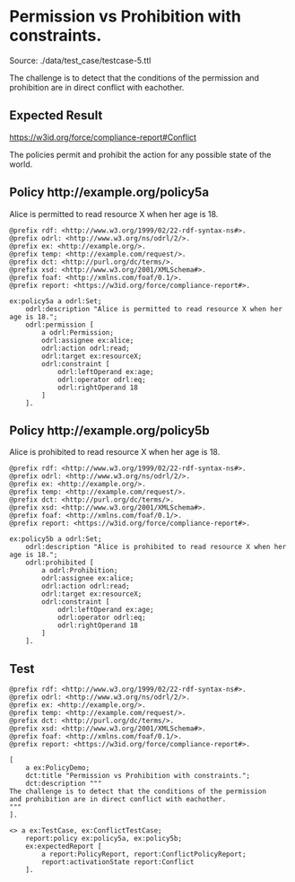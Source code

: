 # Permission vs Prohibition with constraints.
Source: ./data/test_case/testcase-5.ttl

 The challenge is to detect that the conditions of the permission and prohibition are in direct conflict with eachother. 


## Expected Result 

https://w3id.org/force/compliance-report#Conflict

The policies permit and prohibit the action for any possible state of the world.

<h2>Policy <span>http://example.org/policy5a</span></h2>

Alice is permitted to read resource X when her age is 18.

```
@prefix rdf: <http://www.w3.org/1999/02/22-rdf-syntax-ns#>.
@prefix odrl: <http://www.w3.org/ns/odrl/2/>.
@prefix ex: <http://example.org/>.
@prefix temp: <http://example.com/request/>.
@prefix dct: <http://purl.org/dc/terms/>.
@prefix xsd: <http://www.w3.org/2001/XMLSchema#>.
@prefix foaf: <http://xmlns.com/foaf/0.1/>.
@prefix report: <https://w3id.org/force/compliance-report#>.

ex:policy5a a odrl:Set;
    odrl:description "Alice is permitted to read resource X when her age is 18.";
    odrl:permission [
        a odrl:Permission;
        odrl:assignee ex:alice;
        odrl:action odrl:read;
        odrl:target ex:resourceX;
        odrl:constraint [
            odrl:leftOperand ex:age;
            odrl:operator odrl:eq;
            odrl:rightOperand 18
        ]
    ].
```

<h2>Policy <span>http://example.org/policy5b</span></h2>

Alice is prohibited to read resource X when her age is 18.

```
@prefix rdf: <http://www.w3.org/1999/02/22-rdf-syntax-ns#>.
@prefix odrl: <http://www.w3.org/ns/odrl/2/>.
@prefix ex: <http://example.org/>.
@prefix temp: <http://example.com/request/>.
@prefix dct: <http://purl.org/dc/terms/>.
@prefix xsd: <http://www.w3.org/2001/XMLSchema#>.
@prefix foaf: <http://xmlns.com/foaf/0.1/>.
@prefix report: <https://w3id.org/force/compliance-report#>.

ex:policy5b a odrl:Set;
    odrl:description "Alice is prohibited to read resource X when her age is 18.";
    odrl:prohibited [
        a odrl:Prohibition;
        odrl:assignee ex:alice;
        odrl:action odrl:read;
        odrl:target ex:resourceX;
        odrl:constraint [
            odrl:leftOperand ex:age;
            odrl:operator odrl:eq;
            odrl:rightOperand 18
        ]
    ].

```

## Test

```
@prefix rdf: <http://www.w3.org/1999/02/22-rdf-syntax-ns#>.
@prefix odrl: <http://www.w3.org/ns/odrl/2/>.
@prefix ex: <http://example.org/>.
@prefix temp: <http://example.com/request/>.
@prefix dct: <http://purl.org/dc/terms/>.
@prefix xsd: <http://www.w3.org/2001/XMLSchema#>.
@prefix foaf: <http://xmlns.com/foaf/0.1/>.
@prefix report: <https://w3id.org/force/compliance-report#>.

[
    a ex:PolicyDemo;
    dct:title "Permission vs Prohibition with constraints.";
    dct:description """
The challenge is to detect that the conditions of the permission
and prohibition are in direct conflict with eachother.
"""
].
    
<> a ex:TestCase, ex:ConflictTestCase;
    report:policy ex:policy5a, ex:policy5b;
    ex:expectedReport [
        a report:PolicyReport, report:ConflictPolicyReport;
        report:activationState report:Conflict
    ].

```
